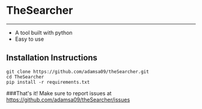 # TheSearcher

---

- A tool built with python
- Easy to use

## Installation Instructions

`git clone https://github.com/adamsa09/theSearcher.git`\
`cd TheSearcher`\
`pip install -r requirements.txt`

###That's it! Make sure to report issues at https://github.com/adamsa09/theSearcher/issues
